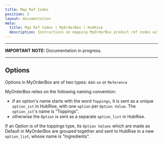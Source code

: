 ```yaml
---
title: Map Ref Codes
position: 3
layout: documentation
meta:
  title: Map Ref Codes | MyOrderBox | HubRise
  description: Instructions on mapping MyOrderBox product ref codes with other apps after connecting your EPOS with HubRise. Connect apps and synchronise your data.
---
```


---

**IMPORTANT NOTE:** Documentation in progress.

---

## Options

Options in MyOrderBox are of two types: `Add-on` or `Reference`

MyOrderBox relies on the following naming convention:

- if an option's name starts with the word `Toppings`, it is sent as a unique `option_ist` in HubRise, with one `option` per `Option Value`. The `option_ist`'s name is "Toppings".
- otherwise the `Option` is sent as a separate `option_list` in HubRise.

If an Option is of the toppings type, its `Option Values` which are made as Default in MyOrderBox are grouped together and sent to HubRise in a new `option_list`, whose name is "Ingredients".
